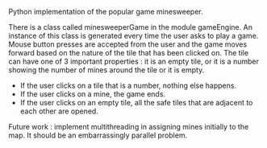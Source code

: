 Python implementation of the popular game minesweeper.

There is a class called minesweeperGame in the module gameEngine. An instance
of this class is generated every time the user asks to play a game. Mouse
button presses are accepted from the user and the game moves forward based on
the nature of the tile that has been clicked on. The tile can have one of 3
important properties : it is an empty tile, or it is a number showing the
number of mines around the tile or it is empty.

- If the user clicks on a tile that is a number, nothing else happens.
- If the user clicks on a mine, the game ends.
- If the user clicks on an empty tile, all the safe tiles that are adjacent to
  each other are opened.

Future work : implement multithreading in assigning mines initially to the map.
It should be an embarrassingly parallel problem.
